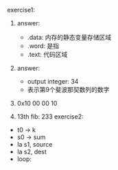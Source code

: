exercise1:
1. answer:
    * .data: 内存的静态变量存储区域
    * .word: 是指
    * .text: 代码区域

2. answer:
    * output integer: 34
    * 表示第9个斐波那契数列的数字
3. 0x10 00 00 10
4. 13th fib: 233
exercise2:
* t0 -> k
* s0 -> sum
* la s1, source 
* la s2, dest
* loop:
